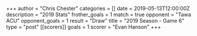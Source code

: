 +++
author = "Chris Chester"
categories = []
date = 2019-05-13T12:00:00Z
description = "2019 Stats"
frother_goals = 1
match = true
opponent = "Tawa ACU"
opponent_goals = 1
result = "Draw"
title = "2019 Season - Game 6"
type = "post"
[[scorers]]
goals = 1
scorer = "Evan Hanson"
+++